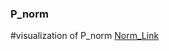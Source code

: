### P_norm
#visualization of P_norm
[Norm_Link](https://www.dropbox.com/s/55hkn0ij9xoxqd2/p_norm.pdf?dl=0)
